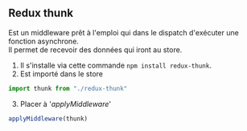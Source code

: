 ## Redux thunk

Est un middleware prêt à l'emploi qui dans le dispatch d'exécuter une fonction asynchrone.  
Il permet de recevoir des données qui iront au store.  
1. Il s'installe via cette commande `npm install redux-thunk`.  
2. Est importé dans le store
```jsx
import thunk from "./redux-thunk"
```
3. Placer à '_applyMiddleware_'
```jsx
applyMiddleware(thunk)
```
